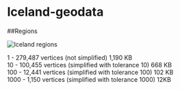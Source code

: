Iceland-geodata
===============

##Regions

![Iceland regions](http://i.imgur.com/pXpF9RG.png)

1 - 279,487 vertices (not simplified) 1,190 KB <br> 
10 - 100,455 vertices (simplified with tolerance 10) 668 KB <br>
100 - 12,441 vertices (simplified with tolerance 100) 102 KB <br>
1000 - 1,150 vertices (simplified with tolerance 1000) 12KB <br>